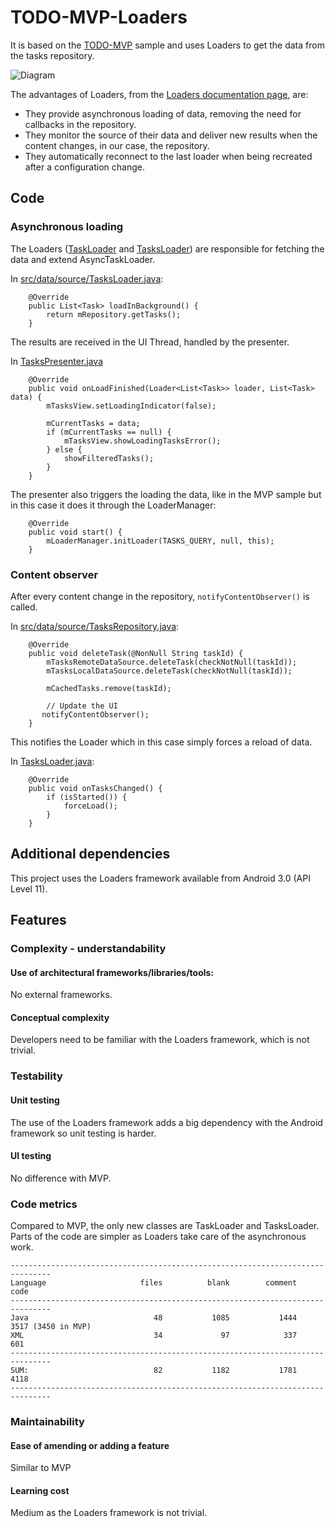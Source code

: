 # TODO-MVP-Loaders

It is based on the [TODO-MVP](https://github.com/googlesamples/android-architecture/tree/todo-mvp/todoapp) sample and uses Loaders to get the data from the tasks repository. 

<img src="https://github.com/googlesamples/android-architecture/wiki/images/mvp-loaders.png" alt="Diagram"/>

The advantages of Loaders, from the [Loaders documentation page](http://developer.android.com/guide/components/loaders.html), are:

  * They provide asynchronous loading of data, removing the need for callbacks in
the repository.
  * They monitor the source of their data and deliver new results when the content
changes, in our case, the repository.
  * They automatically reconnect to the last loader when being recreated after a
configuration change.

## Code

### Asynchronous loading

The Loaders ([TaskLoader](https://github.com/googlesamples/android-architecture/blob/todo-mvp-loaders/todoapp/app/src/main/java/com/example/android/architecture/blueprints/todoapp/data/source/TaskLoader.java) and [TasksLoader](https://github.com/googlesamples/android-architecture/blob/todo-mvp-loaders/todoapp/app/src/main/java/com/example/android/architecture/blueprints/todoapp/data/source/TasksLoader.java)) are responsible for fetching the data and extend AsyncTaskLoader. 

In [src/data/source/TasksLoader.java](https://github.com/googlesamples/android-architecture/blob/todo-mvp-loaders/todoapp/app/src/main/java/com/example/android/architecture/blueprints/todoapp/data/source/TasksLoader.java):


```
    @Override
    public List<Task> loadInBackground() {
        return mRepository.getTasks();
    }
```
The results are received in the UI Thread, handled by the presenter.

In [TasksPresenter.java](https://github.com/googlesamples/android-architecture/blob/todo-mvp-loaders/todoapp/app/src/main/java/com/example/android/architecture/blueprints/todoapp/tasks/TasksPresenter.java)


```
    @Override
    public void onLoadFinished(Loader<List<Task>> loader, List<Task>
data) {
        mTasksView.setLoadingIndicator(false);

        mCurrentTasks = data;
        if (mCurrentTasks == null) {
            mTasksView.showLoadingTasksError();
        } else {
            showFilteredTasks();
        }
    }
```
The presenter also triggers the loading the data, like in the MVP sample but in
this case it does it through the LoaderManager:


```
    @Override
    public void start() {
        mLoaderManager.initLoader(TASKS_QUERY, null, this);
    }
```
### Content observer

After every content change in the repository, <code>notifyContentObserver()</code> is called.

In [src/data/source/TasksRepository.java](https://github.com/googlesamples/android-architecture/blob/todo-mvp-loaders/todoapp/app/src/main/java/com/example/android/architecture/blueprints/todoapp/data/source/TasksRepository.java):


```
    @Override
    public void deleteTask(@NonNull String taskId) {
        mTasksRemoteDataSource.deleteTask(checkNotNull(taskId));
        mTasksLocalDataSource.deleteTask(checkNotNull(taskId));

        mCachedTasks.remove(taskId);

        // Update the UI
       notifyContentObserver();
    }
```
This notifies the Loader which in this case simply forces a reload of data.

In [TasksLoader.java](https://github.com/googlesamples/android-architecture/blob/todo-mvp-loaders/todoapp/app/src/main/java/com/example/android/architecture/blueprints/todoapp/data/source/TasksLoader.java):


```
    @Override
    public void onTasksChanged() {
        if (isStarted()) {
            forceLoad();
        }
    }
```
## Additional dependencies

This project uses the Loaders framework available from Android 3.0 (API Level
11).

## Features

### Complexity - understandability

#### Use of architectural frameworks/libraries/tools: 

No external frameworks. 

#### Conceptual complexity 

Developers need to be familiar with the Loaders framework, which is not
trivial.

### Testability

#### Unit testing

The use of the Loaders framework adds a big dependency with the Android
framework so unit testing is harder.

#### UI testing

No difference with MVP.

### Code metrics

Compared to MVP, the only new classes are TaskLoader and TasksLoader. Parts of
the code are simpler as Loaders take care of the asynchronous work. 


```
-------------------------------------------------------------------------------
Language                     files          blank        comment           code
-------------------------------------------------------------------------------
Java                            48           1085           1444           3517 (3450 in MVP)
XML                             34             97            337            601
-------------------------------------------------------------------------------
SUM:                            82           1182           1781           4118
-------------------------------------------------------------------------------

```
### Maintainability

#### Ease of amending or adding a feature

Similar to MVP

#### Learning cost

Medium as the Loaders framework is not trivial.

